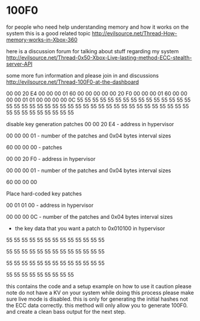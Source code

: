# 100F0

for people who need help understanding memory and how it works on the system this is a good related topic
http://evilsource.net/Thread-How-memory-works-in-Xbox-360

here is a discussion forum for talking about stuff regarding my system
http://evilsource.net/Thread-0x50-Xbox-Live-lasting-method-ECC-stealth-server-API

some more fun information and please join in and discussions
http://evilsource.net/Thread-100F0-at-the-dashboard


00 00 20 E4 00 00 00 01 60 00 00 00 00 00 20 F0 00 00 00 01 60 00 00 00 00 01 01 00 00 00 00 0C 55 55 55 55 55 55 55 55 55 55 55 55 55 55 55 55 55 55 55 55 55 55 55 55 55 55 55 55 55 55 55 55 55 55 55 55 55 55 55 55 55 55 55 55 55 55 55 55

disable key generation patches
00 00 20 E4 - address in hypervisor

00 00 00 01 - number of the patches and 0x04 bytes interval sizes

60 00 00 00 - patches 

00 00 20 F0 - address in hypervisor

00 00 00 01 - number of the patches and 0x04 bytes interval sizes

60 00 00 00 


Place hard-coded key patches

00 01 01 00 - address in hypervisor

00 00 00 0C - number of the patches and 0x04 bytes interval sizes



- the key data that you want a patch to 0x010100 in hypervisor

55 55 55 55 55 55 55 55 55 55 55 55 55 

55 55 55 55 55 55 55 55 55 55 55 55 55 

55 55 55 55 55 55 55 55 55 55 55 55 55 

55 55 55 55 55 55 55 55 55

this contains the code and a setup example on how to use it caution please note do not have a KV on your system while doing this process please make sure live mode is disabled. this is only for generating the initial hashes not the ECC data correctly. this method will only allow you to generate 100F0. and create a clean bass output for the next step. 
